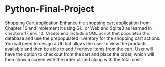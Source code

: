 # Python-Final-Project
Shopping Cart application
Enhance the shopping cart application from Chapter 16 and implement it using
GUI or Web and Sqlite3 as learned in chapters 17 and 18. Create and include
a SQL script that populates the database and use the prepopulated inventory for
the shopping cart actions. You will need to design a UI that allows the user to
view the products available and then be able to add / remove items from the
cart. User will have the option to checkout from the cart and place the order,
which will then show a screen with the order placed along with the total cost.


